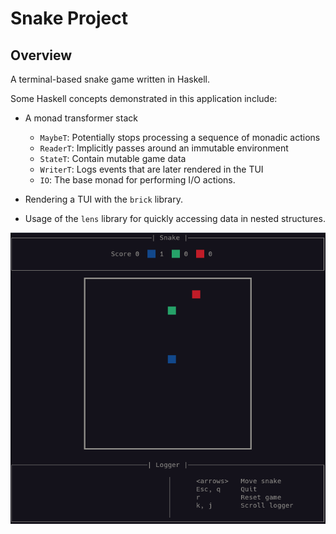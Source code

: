 # Snake Project 

## Overview

A terminal-based snake game written in Haskell.

Some Haskell concepts demonstrated in this application include:

- A monad transformer stack

  - `MaybeT`: Potentially stops processing a sequence of monadic actions
  - `ReaderT`: Implicitly passes around an immutable environment 
  - `StateT`: Contain mutable game data 
  - `WriterT`: Logs events that are later rendered in the TUI
  - `IO`: The base monad for performing I/O actions.
 
- Rendering a TUI with the `brick` library.

- Usage of the `lens` library for quickly accessing data in nested structures.

![Snake Game Demo](/doc/demo.gif)
